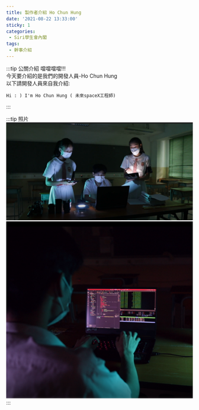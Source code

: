 ```yaml
---
title: 製作者介紹 Ho Chun Hung
date: '2021-08-22 13:33:00'
sticky: 1
categories:
 - Siri學生會內閣
tags:
 - 幹事介紹
---
```


:::tip 公關介紹
噹噹噹噹!!!\
今天要介紹的是我們的開發人員-Ho Chun Hung\
以下請開發人員來自我介紹:

    Hi : ) I'm Ho Chun Hung ( 未來spaceX工程師) 


:::

:::tip 照片
![GG](../img/r/1.png)
![GG](../img/r/johnny.png)
:::